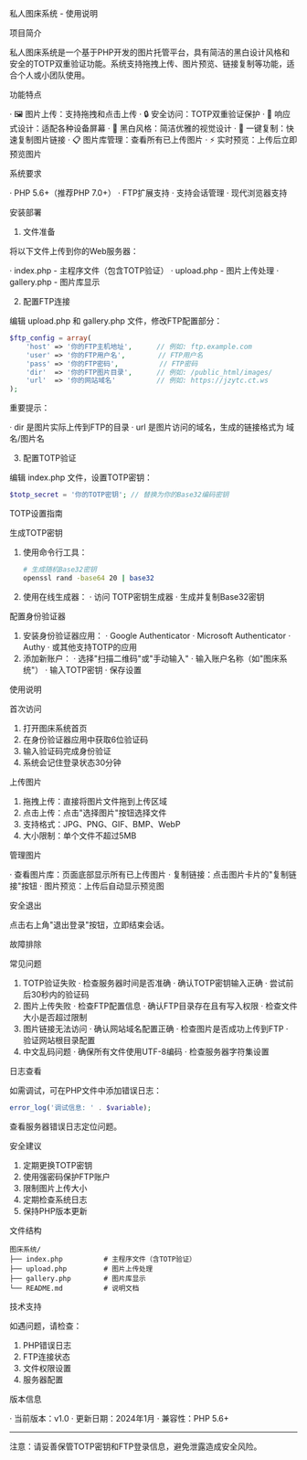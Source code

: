 私人图床系统 - 使用说明

项目简介

私人图床系统是一个基于PHP开发的图片托管平台，具有简洁的黑白设计风格和安全的TOTP双重验证功能。系统支持拖拽上传、图片预览、链接复制等功能，适合个人或小团队使用。

功能特点

· 🖼️ 图片上传：支持拖拽和点击上传
· 🔒 安全访问：TOTP双重验证保护
· 📱 响应式设计：适配各种设备屏幕
· 🎨 黑白风格：简洁优雅的视觉设计
· 🔗 一键复制：快速复制图片链接
· 📋 图片库管理：查看所有已上传图片
· ⚡ 实时预览：上传后立即预览图片

系统要求

· PHP 5.6+（推荐PHP 7.0+）
· FTP扩展支持
· 支持会话管理
· 现代浏览器支持

安装部署

1. 文件准备

将以下文件上传到你的Web服务器：

· index.php - 主程序文件（包含TOTP验证）
· upload.php - 图片上传处理
· gallery.php - 图片库显示

2. 配置FTP连接

编辑 upload.php 和 gallery.php 文件，修改FTP配置部分：

```php
$ftp_config = array(
    'host' => '你的FTP主机地址',      // 例如: ftp.example.com
    'user' => '你的FTP用户名',        // FTP用户名
    'pass' => '你的FTP密码',          // FTP密码
    'dir'  => '你的FTP图片目录',      // 例如: /public_html/images/
    'url'  => '你的网站域名'          // 例如: https://jzytc.ct.ws
);
```

重要提示：

· dir 是图片实际上传到FTP的目录
· url 是图片访问的域名，生成的链接格式为 域名/图片名

3. 配置TOTP验证

编辑 index.php 文件，设置TOTP密钥：

```php
$totp_secret = '你的TOTP密钥'; // 替换为你的Base32编码密钥
```

TOTP设置指南

生成TOTP密钥

1. 使用命令行工具：
   ```bash
   # 生成随机Base32密钥
   openssl rand -base64 20 | base32
   ```
2. 使用在线生成器：
   · 访问 TOTP密钥生成器
   · 生成并复制Base32密钥

配置身份验证器

1. 安装身份验证器应用：
   · Google Authenticator
   · Microsoft Authenticator
   · Authy
   · 或其他支持TOTP的应用
2. 添加新账户：
   · 选择"扫描二维码"或"手动输入"
   · 输入账户名称（如"图床系统"）
   · 输入TOTP密钥
   · 保存设置

使用说明

首次访问

1. 打开图床系统首页
2. 在身份验证器应用中获取6位验证码
3. 输入验证码完成身份验证
4. 系统会记住登录状态30分钟

上传图片

1. 拖拽上传：直接将图片文件拖到上传区域
2. 点击上传：点击"选择图片"按钮选择文件
3. 支持格式：JPG、PNG、GIF、BMP、WebP
4. 大小限制：单个文件不超过5MB

管理图片

· 查看图片库：页面底部显示所有已上传图片
· 复制链接：点击图片卡片的"复制链接"按钮
· 图片预览：上传后自动显示预览图

安全退出

点击右上角"退出登录"按钮，立即结束会话。

故障排除

常见问题

1. TOTP验证失败
   · 检查服务器时间是否准确
   · 确认TOTP密钥输入正确
   · 尝试前后30秒内的验证码
2. 图片上传失败
   · 检查FTP配置信息
   · 确认FTP目录存在且有写入权限
   · 检查文件大小是否超过限制
3. 图片链接无法访问
   · 确认网站域名配置正确
   · 检查图片是否成功上传到FTP
   · 验证网站根目录配置
4. 中文乱码问题
   · 确保所有文件使用UTF-8编码
   · 检查服务器字符集设置

日志查看

如需调试，可在PHP文件中添加错误日志：

```php
error_log('调试信息: ' . $variable);
```

查看服务器错误日志定位问题。

安全建议

1. 定期更换TOTP密钥
2. 使用强密码保护FTP账户
3. 限制图片上传大小
4. 定期检查系统日志
5. 保持PHP版本更新

文件结构

```
图床系统/
├── index.php          # 主程序文件（含TOTP验证）
├── upload.php         # 图片上传处理
├── gallery.php        # 图片库显示
└── README.md          # 说明文档
```

技术支持

如遇问题，请检查：

1. PHP错误日志
2. FTP连接状态
3. 文件权限设置
4. 服务器配置

版本信息

· 当前版本：v1.0
· 更新日期：2024年1月
· 兼容性：PHP 5.6+

---

注意：请妥善保管TOTP密钥和FTP登录信息，避免泄露造成安全风险。